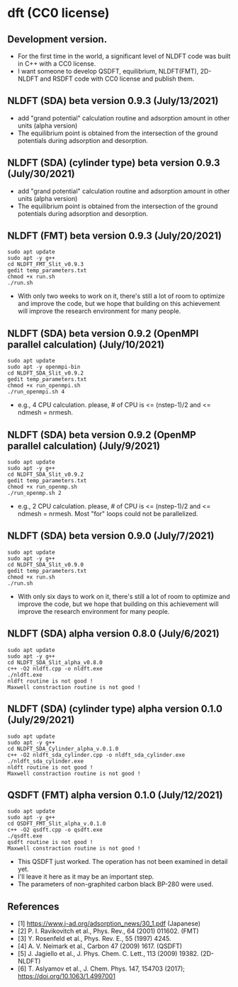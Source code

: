 # dft (CC0 license)


## Development version.
- For the first time in the world, a significant level of NLDFT code was built in C++ with a CC0 license. 
- I want someone to develop QSDFT, equilibrium, NLDFT(FMT), 2D-NLDFT and RSDFT code with CC0 license and publish them.


##  NLDFT (SDA) beta version 0.9.3 (July/13/2021)
- add "grand potential" calculation routine and adsorption amount in other units (alpha version)
- The equilibrium point is obtained from the intersection of the ground potentials during adsorption and desorption.


##  NLDFT (SDA) (cylinder type) beta version 0.9.3 (July/30/2021)
- add "grand potential" calculation routine and adsorption amount in other units (alpha version)
- The equilibrium point is obtained from the intersection of the ground potentials during adsorption and desorption.


##  NLDFT (FMT) beta version 0.9.3 (July/20/2021)
	sudo apt update
	sudo apt -y g++
	cd NLDFT_FMT_Slit_v0.9.3
	gedit temp_parameters.txt
	chmod +x run.sh
	./run.sh
- With only two weeks to work on it, there's still a lot of room to optimize and improve the code, but we hope that building on this achievement will improve the research environment for many people.


##  NLDFT (SDA) beta version 0.9.2 (OpenMPI parallel calculation) (July/10/2021)
	sudo apt update
	sudo apt -y openmpi-bin
	cd NLDFT_SDA_Slit_v0.9.2
	gedit temp_parameters.txt
	chmod +x run_openmpi.sh
	./run_openmpi.sh 4
- e.g., 4 CPU calculation. please, # of CPU is <= (nstep-1)/2 and <= ndmesh = nrmesh.


##  NLDFT (SDA) beta version 0.9.2 (OpenMP parallel calculation) (July/9/2021)
	sudo apt update
	sudo apt -y g++
	cd NLDFT_SDA_Slit_v0.9.2
	gedit temp_parameters.txt
	chmod +x run_openmp.sh
	./run_openmp.sh 2
- e.g., 2 CPU calculation. please, # of CPU is <= (nstep-1)/2 and <= ndmesh = nrmesh. Most "for" loops could not be parallelized.


##  NLDFT (SDA) beta version 0.9.0 (July/7/2021)
	sudo apt update
	sudo apt -y g++
	cd NLDFT_SDA_Slit_v0.9.0
	gedit temp_parameters.txt
	chmod +x run.sh
	./run.sh
- With only six days to work on it, there's still a lot of room to optimize and improve the code, but we hope that building on this achievement will improve the research environment for many people.


## NLDFT (SDA) alpha version 0.8.0 (July/6/2021)
	sudo apt update
	sudo apt -y g++
	cd NLDFT_SDA_Slit_alpha_v0.8.0
	c++ -O2 nldft.cpp -o nldft.exe
	./nldft.exe
	nldft routine is not good !
	Maxwell constraction routine is not good !


## NLDFT (SDA) (cylinder type) alpha version 0.1.0 (July/29/2021)
	sudo apt update
	sudo apt -y g++
	cd NLDFT_SDA_Cylinder_alpha_v.0.1.0
	c++ -O2 nldft_sda_cylinder.cpp -o nldft_sda_cylinder.exe
	./nldft_sda_cylinder.exe
	nldft routine is not good !
	Maxwell constraction routine is not good !


## QSDFT (FMT) alpha version 0.1.0 (July/12/2021)
	sudo apt update
	sudo apt -y g++
	cd QSDFT_FMT_Slit_alpha_v.0.1.0
	c++ -O2 qsdft.cpp -o qsdft.exe
	./qsdft.exe
	qsdft routine is not good !
	Maxwell constraction routine is not good !
- This QSDFT just worked. The operation has not been examined in detail yet.
- I'll leave it here as it may be an important step.
- The parameters of non-graphited carbon black BP-280 were used.

## References
- [1] https://www.j-ad.org/adsorption_news/30_1.pdf (Japanese)
- [2] P. I. Ravikovitch et al., Phys. Rev., 64 (2001) 011602. (FMT)
- [3] Y. Rosenfeld et al., Phys. Rev. E., 55 (1997) 4245.
- [4] A. V. Neimark et al., Carbon 47 (2009) 1617. (QSDFT)
- [5] J. Jagiello et al., J. Phys. Chem. C. Lett., 113 (2009) 19382. (2D-NLDFT)
- [6] T. Aslyamov et al., J. Chem. Phys. 147, 154703 (2017); https://doi.org/10.1063/1.4997001